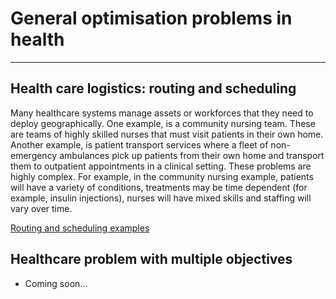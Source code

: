 # General optimisation problems in health
---

## Health care logistics: routing and scheduling

Many healthcare systems manage assets or workforces that they need to deploy geographically.  One example, is a community nursing team.  These are teams of highly skilled nurses that must visit patients in their own home. Another example, is patient transport services where a fleet of non-emergency ambulances pick up patients from their own home and transport them to outpatient appointments in a clinical setting.  These problems are highly complex.  For example, in the community nursing example, patients will have a variety of conditions, treatments may be time dependent (for example, insulin injections), nurses will have mixed skills and staffing will vary over time.

[Routing and scheduling examples](https://juliahealthcare.org/routing_methods)

## Healthcare problem with multiple objectives

* Coming soon...